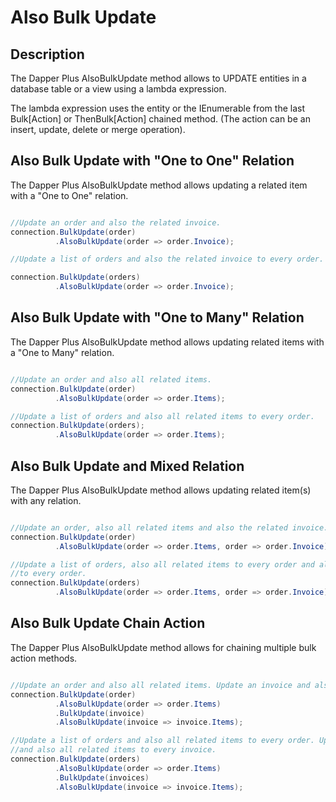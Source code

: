 # Also Bulk Update

## Description

The Dapper Plus AlsoBulkUpdate method allows to UPDATE entities in a database table or a view using a lambda expression.

The lambda expression uses the entity or the IEnumerable<TEntity> from the last Bulk[Action] or ThenBulk[Action] chained method. (The action can be an insert, update, delete or merge operation).


## Also Bulk Update with "One to One" Relation

The Dapper Plus AlsoBulkUpdate method allows updating a related item with a "One to One" relation.


```csharp

//Update an order and also the related invoice.
connection.BulkUpdate(order)
          .AlsoBulkUpdate(order => order.Invoice);

//Update a list of orders and also the related invoice to every order.

connection.BulkUpdate(orders)
          .AlsoBulkUpdate(order => order.Invoice);
```

## Also Bulk Update with "One to Many" Relation

The Dapper Plus AlsoBulkUpdate method allows updating related items with a "One to Many" relation.


```csharp

//Update an order and also all related items.
connection.BulkUpdate(order)
          .AlsoBulkUpdate(order => order.Items);

//Update a list of orders and also all related items to every order.
connection.BulkUpdate(orders);
          .AlsoBulkUpdate(order => order.Items);
```

## Also Bulk Update and Mixed Relation

The Dapper Plus AlsoBulkUpdate method allows updating related item(s) with any relation.


```csharp

//Update an order, also all related items and also the related invoice.
connection.BulkUpdate(order)
          .AlsoBulkUpdate(order => order.Items, order => order.Invoice);

//Update a list of orders, also all related items to every order and also the related invoice
//to every order.
connection.BulkUpdate(orders)
          .AlsoBulkUpdate(order => order.Items, order => order.Invoice);
```

## Also Bulk Update Chain Action

The Dapper Plus AlsoBulkUpdate method allows for chaining multiple bulk action methods.


```csharp

//Update an order and also all related items. Update an invoice and also all related invoice items.
connection.BulkUpdate(order)
          .AlsoBulkUpdate(order => order.Items)
          .BulkUpdate(invoice)
          .AlsoBulkUpdate(invoice => invoice.Items);

//Update a list of orders and also all related items to every order. Update a list of invoices 
//and also all related items to every invoice.
connection.BulkUpdate(orders)
          .AlsoBulkUpdate(order => order.Items)
          .BulkUpdate(invoices)
          .AlsoBulkUpdate(invoice => invoice.Items);

```

